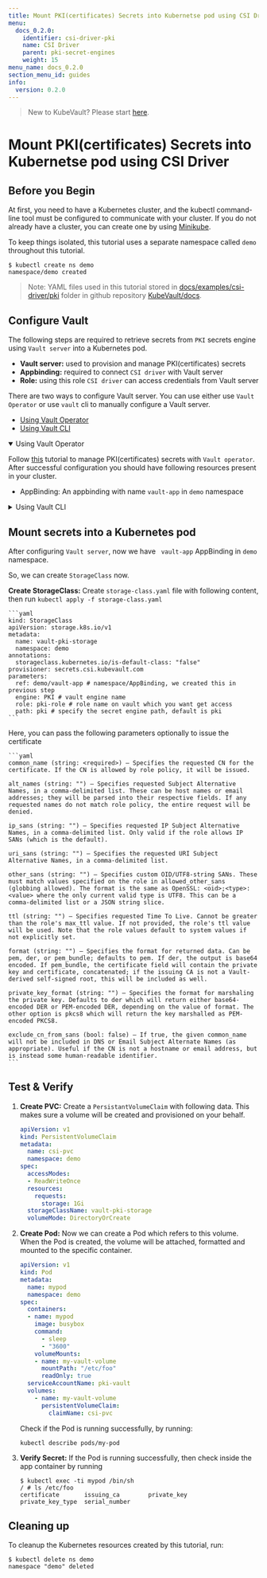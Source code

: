 ```yaml
---
title: Mount PKI(certificates) Secrets into Kubernetse pod using CSI Driver
menu:
  docs_0.2.0:
    identifier: csi-driver-pki
    name: CSI Driver
    parent: pki-secret-engines
    weight: 15
menu_name: docs_0.2.0
section_menu_id: guides
info:
  version: 0.2.0
---
```


> New to KubeVault? Please start [here](/docs/0.2.0/concepts/README).

# Mount PKI(certificates) Secrets into Kubernetse pod using CSI Driver

## Before you Begin

At first, you need to have a Kubernetes cluster, and the kubectl command-line tool must be configured to communicate with your cluster. If you do not already have a cluster, you can create one by using [Minikube](https://github.com/kubernetes/minikube).

To keep things isolated, this tutorial uses a separate namespace called `demo` throughout this tutorial.

```console
$ kubectl create ns demo
namespace/demo created
```

>Note: YAML files used in this tutorial stored in [docs/examples/csi-driver/pki](https://github.com/kubevault/docs/tree/master/docs/examples/csi-driver/pki) folder in github repository [KubeVault/docs](https://github.com/kubevault/docs).

## Configure Vault

The following steps are required to retrieve secrets from `PKI` secrets engine using `Vault server` into a Kubernetes pod.

- **Vault server:** used to provision and manage PKI(certificates) secrets
- **Appbinding:** required to connect `CSI driver` with Vault server
- **Role:** using this role `CSI driver` can access credentials from Vault server

There are two ways to configure Vault server. You can use either use `Vault Operator` or use `vault` cli to manually configure a Vault server.

<ul class="nav nav-tabs" id="conceptsTab" role="tablist">
  <li class="nav-item">
    <a class="nav-link active" id="operator-tab" data-toggle="tab" href="#operator" role="tab" aria-controls="operator" aria-selected="true">Using Vault Operator</a>
  </li>
  <li class="nav-item">
    <a class="nav-link" id="csi-driver-tab" data-toggle="tab" href="#csi-driver" role="tab" aria-controls="csi-driver" aria-selected="false">Using Vault CLI</a>
  </li>
</ul>
<div class="tab-content" id="conceptsTabContent">
  <details open class="tab-pane fade show active" id="operator" role="tabpanel" aria-labelledby="operator-tab">

<summary>Using Vault Operator</summary>

Follow [this](/docs/0.2.0/guides/secret-engines/pki/overview) tutorial to manage PKI(certificates) secrets with `Vault operator`. After successful configuration you should have following resources present in your cluster.

- AppBinding: An appbinding with name `vault-app` in `demo` namespace

</details>
<details class="tab-pane fade" id="csi-driver" role="tabpanel" aria-labelledby="csi-driver-tab">

<summary>Using Vault CLI</summary>

You can use Vault cli to manually configure an existing Vault server. The Vault server may be running inside a Kubernetes cluster or running outside a Kubernetes cluster. If you don't have a Vault server, you can deploy one by running the following command:

   ```console
    $ kubectl apply -f https://raw.githubusercontent.com/kubevault/docs/master/docs/examples/csi-driver/vault-install.yaml
    service/vault created
    statefulset.apps/vault created
   ```

  To use secret from `PKI` secret engine, you have to do following things.

1. **Enable `PKI` Engine:** To enable `PKI` secret engine run the following command.

    ```console
    $ vault secrets enable pki
    Success! Enabled the pki secrets engine at: pki/
   ```

2. **Create Engine Policy:**  To issue certificate from engine, we need to create a policy with `read`, `create`, `update`, `delete` capability. Create a `policy.hcl` file and write the following content:

    ```yaml
    # capability of get secret
    path "pki/*" {
        capabilities = ["read", "create", "update", "delete"]
    }
    ```

    Write this policy into vault naming `test-policy` with following command:

    ```console
    $ vault policy write test-policy policy.hcl
    Success! Uploaded policy: test-policy
    ```

3. **Configure CA certificate and Private key:** According to Vault documentation, Vault can accept an existing key pair, or it can generate its own self-signed root. You can learn more from [here](https://www.vaultproject.io/docs/secrets/pki/index.html#setup). In this documentation we generate self-signed root.

    ```console
    $ vault write pki/root/generate/internal \
        common_name=my-website.com \
        ttl=8760h

    Key              Value
    ---              -----
    certificate      -----BEGIN CERTIFICATE-----...
    expiration       1536807433
    issuing_ca       -----BEGIN CERTIFICATE-----...
    serial_number    7c:f1:fb:2c:6e:4d:99:0e:82:1b:08:0a:81:ed:61:3e:1d:fa:f5:29
    ```

4. **Write a PKI role:** We need to configure a role that maps a name in vault to a procedure for generating certificate. When users of machines generate credentials, they are generated agains this role:

    ```console
    $ vault write pki/roles/pki-role \
        allowed_domains=my-website.com \
        allow_subdomains=true \
        max_ttl=72h
    Success! Data written to: pki/roles/pki-role
    ```

    Here, `pki-role` will be treated as secret name on storage class.

## Configure Cluster

1. **Create Service Account:** Create `service.yaml` file with following content:

    ```yaml
    apiVersion: rbac.authorization.k8s.io/v1beta1
    kind: ClusterRoleBinding
    metadata:
      name: role-pkicreds-binding
      namespace: demo
    roleRef:
      apiGroup: rbac.authorization.k8s.io
      kind: ClusterRole
      name: system:auth-delegator
    subjects:
    - kind: ServiceAccount
      name: pki-vault
      namespace: demo
    ---
    apiVersion: v1
    kind: ServiceAccount
    metadata:
      name: pki-vault
      namespace: demo
    ```
   After that, run `kubectl apply -f service.yaml` to create a service account.

2. **Enable Kubernetes Auth:**  To enable Kubernetes auth backend, we need to extract the token reviewer JWT, Kubernetes CA certificate and Kubernetes host information.

    ```console
    export VAULT_SA_NAME=$(kubectl get sa pki-vault -n demo -o jsonpath="{.secrets[*]['name']}")

    export SA_JWT_TOKEN=$(kubectl get secret $VAULT_SA_NAME -n demo -o jsonpath="{.data.token}" | base64 --decode; echo)

    export SA_CA_CRT=$(kubectl get secret $VAULT_SA_NAME -n demo -o jsonpath="{.data['ca\.crt']}" | base64 --decode; echo)

    export K8S_HOST=<host-ip>
    export K8s_PORT=6443
    ```

    Now, we can enable the Kubernetes authentication backend and create a Vault named role that is attached to this service account. Run:

    ```console
    $ vault auth enable kubernetes
    Success! Enabled Kubernetes auth method at: kubernetes/

    $ vault write auth/kubernetes/config \
        token_reviewer_jwt="$SA_JWT_TOKEN" \
        kubernetes_host="https://$K8S_HOST:$K8s_PORT" \
        kubernetes_ca_cert="$SA_CA_CRT"
    Success! Data written to: auth/kubernetes/config

    $ vault write auth/kubernetes/role/pki-cred-role \
        bound_service_account_names=pki-vault \
        bound_service_account_namespaces=demo \
        policies=test-policy \
        ttl=24h
    Success! Data written to: auth/kubernetes/role/pki-cred-role
    ```

    Here, `pki-cred-role` is the name of the role.

3. **Create AppBinding:** To connect CSI driver with Vault, we need to create an `AppBinding`. First we need to make sure, if `AppBinding` CRD is installed in your cluster by running:

    ```console
    $ kubectl get crd -l app=catalog
    NAME                                          CREATED AT
    appbindings.appcatalog.appscode.com           2018-12-12T06:09:34Z
    ```

   If you don't see that CRD, you can register it via the following command:

    ```console
    kubectl apply -f https://raw.githubusercontent.com/kmodules/custom-resources/master/api/crds/appbinding.yaml

    ```

    If AppBinding CRD is installed, Create AppBinding with the following data:

    ```yaml
    apiVersion: appcatalog.appscode.com/v1alpha1
    kind: AppBinding
    metadata:
      name: vaultapp
      namespace: demo
    spec:
    clientConfig:
      url: http://165.227.190.238:30001 # Replace this with Vault URL
    parameters:
      apiVersion: "kubevault.com/v1alpha1"
      kind: "VaultServerConfiguration"
      usePodServiceAccountForCSIDriver: true
      authPath: "kubernetes"
      policyControllerRole: pki-cred-role # we created this in previous step
    ```

  </details>
</div>

## Mount secrets into a Kubernetes pod

After configuring `Vault server`, now we have ` vault-app` AppBinding in `demo` namespace.

So, we can create `StorageClass` now.

**Create StorageClass:** Create `storage-class.yaml` file with following content, then run `kubectl apply -f storage-class.yaml`

    ```yaml
    kind: StorageClass
    apiVersion: storage.k8s.io/v1
    metadata:
      name: vault-pki-storage
      namespace: demo
    annotations:
      storageclass.kubernetes.io/is-default-class: "false"
    provisioner: secrets.csi.kubevault.com
    parameters:
      ref: demo/vault-app # namespace/AppBinding, we created this in previous step
      engine: PKI # vault engine name
      role: pki-role # role name on vault which you want get access
      path: pki # specify the secret engine path, default is pki
    ```

   Here, you can pass the following parameters optionally to issue the certificate

    ```yaml
    common_name (string: <required>) – Specifies the requested CN for the certificate. If the CN is allowed by role policy, it will be issued.

    alt_names (string: "") – Specifies requested Subject Alternative Names, in a comma-delimited list. These can be host names or email addresses; they will be parsed into their respective fields. If any requested names do not match role policy, the entire request will be denied.

    ip_sans (string: "") – Specifies requested IP Subject Alternative Names, in a comma-delimited list. Only valid if the role allows IP SANs (which is the default).

    uri_sans (string: "") – Specifies the requested URI Subject Alternative Names, in a comma-delimited list.

    other_sans (string: "") – Specifies custom OID/UTF8-string SANs. These must match values specified on the role in allowed_other_sans (globbing allowed). The format is the same as OpenSSL: <oid>;<type>:<value> where the only current valid type is UTF8. This can be a comma-delimited list or a JSON string slice.

    ttl (string: "") – Specifies requested Time To Live. Cannot be greater than the role's max_ttl value. If not provided, the role's ttl value will be used. Note that the role values default to system values if not explicitly set.

    format (string: "") – Specifies the format for returned data. Can be pem, der, or pem_bundle; defaults to pem. If der, the output is base64 encoded. If pem_bundle, the certificate field will contain the private key and certificate, concatenated; if the issuing CA is not a Vault-derived self-signed root, this will be included as well.

    private_key_format (string: "") – Specifies the format for marshaling the private key. Defaults to der which will return either base64-encoded DER or PEM-encoded DER, depending on the value of format. The other option is pkcs8 which will return the key marshalled as PEM-encoded PKCS8.

    exclude_cn_from_sans (bool: false) – If true, the given common_name will not be included in DNS or Email Subject Alternate Names (as appropriate). Useful if the CN is not a hostname or email address, but is instead some human-readable identifier.
    ```

## Test & Verify

1. **Create PVC:** Create a `PersistantVolumeClaim` with following data. This makes sure a volume will be created and provisioned on your behalf.

    ```yaml
    apiVersion: v1
    kind: PersistentVolumeClaim
    metadata:
      name: csi-pvc
      namespace: demo
    spec:
      accessModes:
      - ReadWriteOnce
      resources:
        requests:
          storage: 1Gi
      storageClassName: vault-pki-storage
      volumeMode: DirectoryOrCreate
    ```

2. **Create Pod:** Now we can create a Pod which refers to this volume. When the Pod is created, the volume will be attached, formatted and mounted to the specific container.

    ```yaml
    apiVersion: v1
    kind: Pod
    metadata:
      name: mypod
      namespace: demo
    spec:
      containers:
      - name: mypod
        image: busybox
        command:
          - sleep
          - "3600"
        volumeMounts:
        - name: my-vault-volume
          mountPath: "/etc/foo"
          readOnly: true
      serviceAccountName: pki-vault
      volumes:
        - name: my-vault-volume
          persistentVolumeClaim:
            claimName: csi-pvc
    ```

   Check if the Pod is running successfully, by running:

    ```console
    kubectl describe pods/my-pod
    ```

3. **Verify Secret:** If the Pod is running successfully, then check inside the app container by running

    ```console
    $ kubectl exec -ti mypod /bin/sh
    / # ls /etc/foo
    certificate       issuing_ca        private_key       private_key_type  serial_number
    ```

## Cleaning up

To cleanup the Kubernetes resources created by this tutorial, run:

```console
$ kubectl delete ns demo
namespace "demo" deleted
```